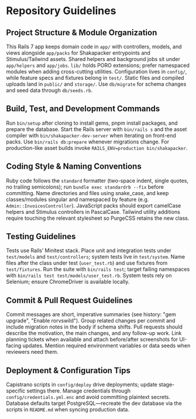 # Repository Guidelines

## Project Structure & Module Organization
This Rails 7 app keeps domain code in `app/` with controllers, models, and views alongside `app/packs` for Shakapacker entrypoints and Stimulus/Tailwind assets. Shared helpers and background jobs sit under `app/helpers` and `app/jobs`. `lib/` holds PORO extensions; prefer namespaced modules when adding cross-cutting utilities. Configuration lives in `config/`, while feature specs and fixtures belong in `test/`. Static files and compiled uploads land in `public/` and `storage/`. Use `db/migrate` for schema changes and seed data through `db/seeds.rb`.

## Build, Test, and Development Commands
Run `bin/setup` after cloning to install gems, pnpm install packages, and prepare the database. Start the Rails server with `bin/rails s` and the asset compiler with `bin/shakapacker-dev-server` when iterating on front-end packs. Use `bin/rails db:prepare` whenever migrations change. For production-like asset builds invoke `RAILS_ENV=production bin/shakapacker`.

## Coding Style & Naming Conventions
Ruby code follows the `standard` formatter (two-space indent, single quotes, no trailing semicolons); run `bundle exec standardrb --fix` before committing. Name directories and files using snake_case, and keep classes/modules singular and namespaced by feature (e.g. `Admin::InvoicesController`). JavaScript packs should export camelCase helpers and Stimulus controllers in PascalCase. Tailwind utility additions require touching the relevant stylesheet so PurgeCSS retains the new class.

## Testing Guidelines
Tests use Rails’ Minitest stack. Place unit and integration tests under `test/models` and `test/controllers`; system tests live in `test/system`. Name files after the class under test (`user_test.rb`) and use fixtures from `test/fixtures`. Run the suite with `bin/rails test`; target failing namespaces with `bin/rails test test/models/user_test.rb`. System tests rely on Selenium; ensure ChromeDriver is available locally.

## Commit & Pull Request Guidelines
Commit messages are short, imperative summaries (see history: "gem upgrade", "Enable rorvswild"). Group related changes per commit and include migration notes in the body if schema shifts. Pull requests should describe the motivation, the main changes, and any follow-up work. Link planning tickets when available and attach before/after screenshots for UI-facing updates. Mention required environment variables or data seeds when reviewers need them.

## Deployment & Configuration Tips
Capistrano scripts in `config/deploy` drive deployments; update stage-specific settings there. Manage credentials through `config/credentials.yml.enc` and avoid committing plaintext secrets. Database defaults target PostgreSQL—recreate the dev database via the scripts in `README.md` when syncing production data.
